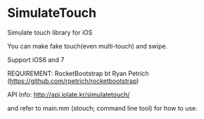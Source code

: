 SimulateTouch
=============

Simulate touch library for iOS

You can make fake touch(even multi-touch) and swipe.

Support iOS6 and 7

REQUIREMENT: RocketBootstrap bt Ryan Petrich
(https://github.com/rpetrich/rocketbootstrap)

API Info: http://api.iolate.kr/simulatetouch/

and refer to main.mm (stouch; command line tool) for how to use.
